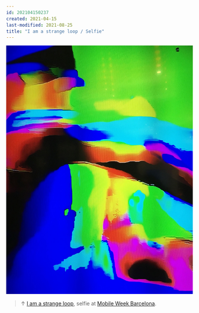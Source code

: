```yaml
---
id: 202104150237
created: 2021-04-15
last-modified: 2021-08-25
title: "I am a strange loop / Selfie"
---
```

![](../assets/202104150237.jpg)

>↑ [I am a strange loop]([[202104150159]]), selfie at [Mobile Week Barcelona]([[202104150133]]).